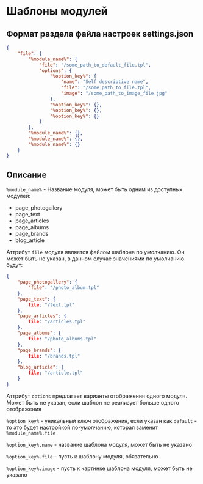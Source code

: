 
# Шаблоны модулей

## Формат раздела файла настроек settings.json

```json
{
    "file": {
        "%module_name%": {
            "file": "/some_path_to_default_file.tpl",
            "options": {
                "%option_key%": {
                    "name": "Self descriptive name",
                    "file": "/some_path_to_file.tpl",
                    "image": "/some_path_to_image_file.jpg"
                },
                "%option_key%": {},
                "%option_key%": {},
                "%option_key%": {}
            }
        },
        "%module_name%": {},
        "%module_name%": {},
        "%module_name%": {}
    }
}
```


## Описание

`%module_name%` - Название модуля, может быть одним из доступных модулей:

- page_photogallery
- page_text
- page_articles
- page_albums
- page_brands
- blog_article


Аттрибут `file` модуля является файлом шаблона по умолчанию. Он может быть не указан, в данном случае значениями по умолчанию будут:

```json
{
    "page_photogallery": {
        "file": "/photo_album.tpl"
    },
    "page_text": {
        file: "/text.tpl"
    },
    "page_articles": {
        file: "/articles.tpl"
    },
    "page_albums": {
        file: "/photo_albums.tpl"
    },
    "page_brands": {
        file: "/brands.tpl"
    },
    "blog_article": {
        file: "/article.tpl"
    }
}
```


Аттрибут `options` предлагает варианты отображения одного модуля. Может быть не указан, если шаблон не реализует больше одного отображения


`%option_key%` - уникальный ключ отображения, если указан как `default` - то это будет настройкой по-умолчанию, которая заменит `%module_name%.file`


`%option_key%.name` - название шаблона модуля, может быть не указано


`%option_key%.file` - пусть к шаблону модуля, обязательно


`%option_key%.image` - пусть к картинке шаблона модуля, может быть не указано
